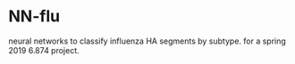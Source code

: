 # NN-flu
neural networks to classify influenza HA segments by subtype. for a spring 2019 6.874 project.
